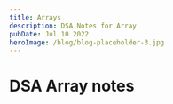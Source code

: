 ```yaml
---
title: Arrays
description: DSA Notes for Array
pubDate: Jul 10 2022
heroImage: /blog/blog-placeholder-3.jpg
---
```


# DSA Array notes
